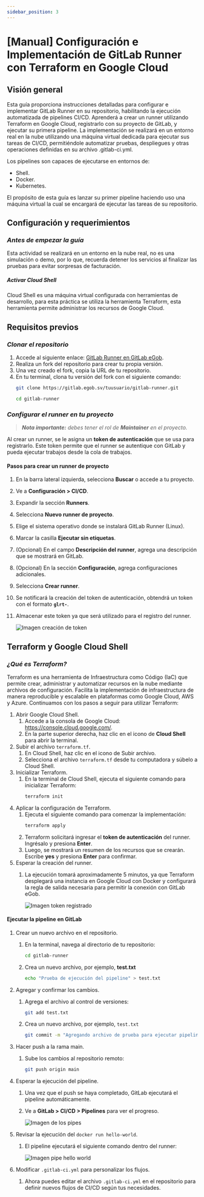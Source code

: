 ```yaml
---
sidebar_position: 3
---
```


# [Manual] Configuración e Implementación de GitLab Runner con Terraform en Google Cloud
## Visión general
Esta guía proporciona instrucciones detalladas para configurar e implementar GitLab Runner en su repositorio, habilitando la ejecución automatizada de pipelines CI/CD. Aprenderá a crear un runner utilizando Terraform en Google Cloud, registrarlo con su proyecto de GitLab, y ejecutar su primera pipeline. La implementación se realizará en un entorno real en la nube utilizando una máquina virtual dedicada para ejecutar sus tareas de CI/CD, permitiéndole automatizar pruebas, despliegues y otras operaciones definidas en su archivo .gitlab-ci.yml. 

Los pipelines son capaces de ejecutarse en entornos de:

- Shell.
- Docker.
- Kubernetes.

El propósito de esta guía es lanzar su primer pipeline haciendo uso una máquina virtual la cual se encargará de ejecutar las tareas de su repositorio.
## Configuración y requerimientos
### *Antes de empezar la guía*
Esta actividad se realizará en un entorno en la nube real, no es una simulación o demo, por lo que, recuerda detener los servicios al finalizar las pruebas para evitar sorpresas de facturación.
##### *Activar Cloud Shell*
Cloud Shell es una máquina virtual configurada con herramientas de desarrollo, para esta práctica se utiliza la herramienta Terraform, esta herramienta permite administrar los recursos de Google Cloud.
## Requisitos previos
### *Clonar el repositorio*
1. Accede al siguiente enlace: [GitLab Runner en GitLab eGob](https://gitlab.egob.sv/gcp/gitlab-runner).
1. Realiza un fork del repositorio para crear tu propia versión.
1. Una vez creado el fork, copia la URL de tu repositorio.
1. En tu terminal, clona tu versión del fork con el siguiente comando:
   ```bash
   git clone https://gitlab.egob.sv/tuusuario/gitlab-runner.git

   cd gitlab-runner
   ```
### *Configurar el runner en tu proyecto*
>***Nota importante:** debes tener el rol de **Maintainer** en el proyecto.*

Al crear un runner, se le asigna un **token de autenticación** que se usa para registrarlo. Este token permite que el runner se autentique con GitLab y pueda ejecutar trabajos desde la cola de trabajos.
#### Pasos para crear un runner de proyecto
1. En la barra lateral izquierda, selecciona **Buscar** o accede a tu proyecto.
1. Ve a **Configuración > CI/CD**.
1. Expandir la sección **Runners**.
1. Selecciona **Nuevo runner de proyecto**.
1. Elige el sistema operativo donde se instalará GitLab Runner (Linux).
1. Marcar la casilla **Ejecutar sin etiquetas**.
1. (Opcional) En el campo **Descripción del runner**, agrega una descripción que se mostrará en GitLab.
1. (Opcional) En la sección **Configuración**, agrega configuraciones adicionales.
1. Selecciona **Crear runner**.
1. Se notificará la creación del token de autenticación, obtendrá un token con el formato **`glrt-`**.
1. Almacenar este token ya que será utilizado para el registro del runner.

   ![Imagen creación de token](./img/new-token.png)

## Terraform y Google Cloud Shell
### *¿Qué es Terraform?*
Terraform es una herramienta de Infraestructura como Código (IaC) que permite crear, administrar y automatizar recursos en la nube mediante archivos de configuración. Facilita la implementación de infraestructura de manera reproducible y escalable en plataformas como Google Cloud, AWS y Azure. Continuamos con los pasos a seguir para utilizar Terraform:

1. Abrir Google Cloud Shell.
   1. Accede a la consola de Google Cloud: https://console.cloud.google.com/.
   1. En la parte superior derecha, haz clic en el icono de **Cloud Shell** para abrir la terminal.
1. Subir el archivo `terraform.tf`. 
   1. En Cloud Shell, haz clic en el icono de Subir archivo.
   1. Selecciona el archivo `terraform.tf` desde tu computadora y súbelo a Cloud Shell.
1. Inicializar Terraform. 
   1. En la terminal de Cloud Shell, ejecuta el siguiente comando para inicializar Terraform:
      ```bash
      terraform init
      ```
1. Aplicar la configuración de Terraform. 
   1. Ejecuta el siguiente comando para comenzar la implementación:
      ```bash
      terraform apply
      ```
   1. Terraform solicitará ingresar el **token de autenticación** del runner. Ingrésalo y presiona **Enter**.
   1. Luego, se mostrará un resumen de los recursos que se crearán. Escribe **yes** y presiona **Enter** para confirmar.
1. Esperar la creación del runner.
   1. La ejecución tomará aproximadamente 5 minutos, ya que Terraform desplegará una instancia en Google Cloud con Docker y configurará la regla de salida necesaria para permitir la conexión con GitLab eGob.

      ![Imagen token registrado](./img/token-registered.png)

#### Ejecutar la pipeline en GitLab
1. Crear un nuevo archivo en el repositorio.
   1. En la terminal, navega al directorio de tu repositorio:
      ```bash
      cd gitlab-runner
      ```
   1. Crea un nuevo archivo, por ejemplo, **test.txt** 
      ```bash
      echo "Prueba de ejecución del pipeline" > test.txt
      ```
1. Agregar y confirmar los cambios.
   1. Agrega el archivo al control de versiones:
      ```bash
      git add test.txt
      ```
   1. Crea un nuevo archivo, por ejemplo, `test.txt` 
      ```bash
      git commit -m "Agregando archivo de prueba para ejecutar pipeline"
      ```
1. Hacer push a la rama main.
   1. Sube los cambios al repositorio remoto:
      ```bash
      git push origin main
      ```
1. Esperar la ejecución del pipeline.
   1. Una vez que el push se haya completado, GitLab ejecutará el pipeline automáticamente. 
   1. Ve a **GitLab > CI/CD > Pipelines** para ver el progreso.
   
      ![Imagen de los pipes](./img/pipes.png)

1. Revisar la ejecución del `docker run hello-world`.
   1. El pipeline ejecutará el siguiente comando dentro del runner:
   
      ![Imagen pipe hello world](./img/pipe-hello-world.png)

1. Modificar `.gitlab-ci.yml` para personalizar los flujos.
   1. Ahora puedes editar el archivo `.gitlab-ci.yml` en el repositorio para definir nuevos flujos de CI/CD según tus necesidades.